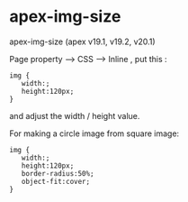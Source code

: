 # apex-img-size
apex-img-size (apex v19.1, v19.2, v20.1)

Page property --> CSS --> Inline , put this :
```
img {
   width:;
   height:120px;
}
```
and adjust the width / height value.

For making a circle image from square image:
```
img {
   width:;
   height:120px;
   border-radius:50%;
   object-fit:cover;
}
```
